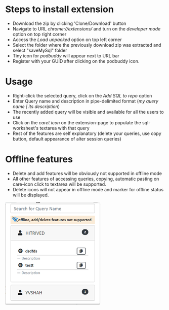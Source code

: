 # Steps to install extension

* Download the zip by clicking 'Clone/Download' button 
* Navigate to URL *chrome://extensions/* and turn on the *developer mode* option on top right corner
* Access the *Load unpacked* option on top left corner
* Select the folder where the previously download zip was extracted and select "saveMySql" folder
* Tiny icon for *podbuddy* will appear next to URL bar 
* Register with your GUID after clicking on the podbuddy icon.

# Usage

* Right-click the selected query, click on the *Add SQL to repo* option
* Enter Query name and description in pipe-delimited format (*my query name | its description*) 
* The recently added query will be visible and available for all the users to use
* Click on the *caret icon* on the extension-page to populate the sql-worksheet's textarea with that query
* Rest of the features are self explanatory (delete your queries, use copy button, default appearance of alter session queries)

# Offline features

* Delete and add features will be obviously not supported in offline mode
* All other features of accessing queries, copying, automatic pasting on care-icon click to textarea will be supported.
* Delete icons will not appear in offline mode and marker for offline status will be displayed.

<img alt='offline' src='https://github.com/hiresh/PodBuddy/blob/master/saveMySQL/readme.PNG' width="300"/>

